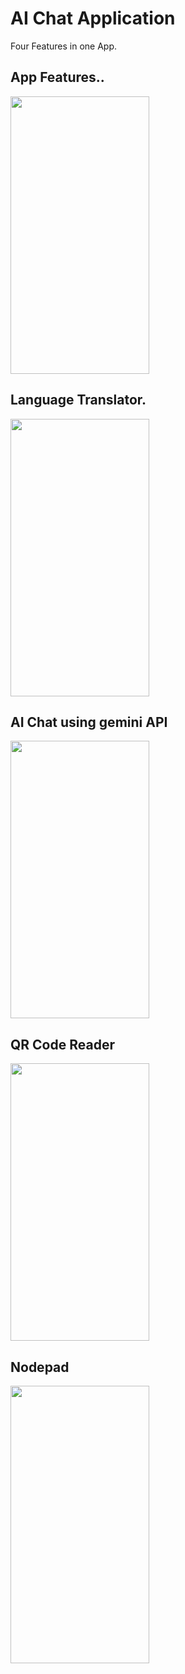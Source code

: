 # AI Chat Application
Four Features in one App.
<h2> App Features..</h2>
<p> <img src="https://github.com/aadarshk7/meroaichat/blob/master/assets/images/beginning.jpg" height = 444 width=222/> </p>
<h2>Language Translator.</h2>
<p> <img src="https://github.com/aadarshk7/meroaichat/blob/master/assets/images/languagetranslator.jpg" height = 444 width=222/> </p> 
<h2> AI Chat using gemini API</h2>
<p> <img src="https://github.com/aadarshk7/meroaichat/blob/master/assets/images/AIchat.jpg" height = 444 width=222/> </p>
<h2> QR Code Reader</h2>
<p> <img src="https://github.com/aadarshk7/meroaichat/blob/master/assets/images/QR_Reader.jpg" height = 444 width=222/> </p>
<h2> Nodepad </h2>
<p> <img src="https://github.com/aadarshk7/meroaichat/blob/master/assets/images/NotePad.jpg" height = 444 width=222/> </p>
